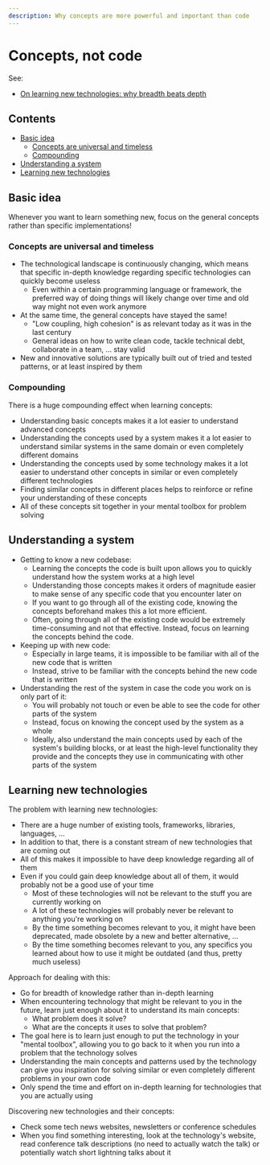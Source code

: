 ```yaml
---
description: Why concepts are more powerful and important than code
---
```


# Concepts, not code

See:

-   [On learning new technologies: why breadth beats depth](https://codewithoutrules.com/2019/03/29/learn-new-technologies/)

## Contents

-   [Basic idea](#basic-idea)
    -   [Concepts are universal and timeless](#concepts-are-universal-and-timeless)
    -   [Compounding](#compounding)
-   [Understanding a system](#understanding-a-system)
-   [Learning new technologies](#learning-new-technologies)

## Basic idea

Whenever you want to learn something new, focus on the general concepts rather than specific implementations!

### Concepts are universal and timeless

-   The technological landscape is continuously changing, which means that specific in-depth knowledge regarding specific technologies can quickly become useless
    -   Even within a certain programming language or framework, the preferred way of doing things will likely change over time and old way might not even work anymore
-   At the same time, the general concepts have stayed the same!
    -   "Low coupling, high cohesion" is as relevant today as it was in the last century
    -   General ideas on how to write clean code, tackle technical debt, collaborate in a team, ... stay valid
-   New and innovative solutions are typically built out of tried and tested patterns, or at least inspired by them

### Compounding

There is a huge compounding effect when learning concepts:

-   Understanding basic concepts makes it a lot easier to understand advanced concepts
-   Understanding the concepts used by a system makes it a lot easier to understand similar systems in the same domain or even completely different domains
-   Understanding the concepts used by some technology makes it a lot easier to understand other concepts in similar or even completely different technologies
-   Finding similar concepts in different places helps to reinforce or refine your understanding of these concepts
-   All of these concepts sit together in your mental toolbox for problem solving

## Understanding a system

-   Getting to know a new codebase:
    -   Learning the concepts the code is built upon allows you to quickly understand how the system works at a high level
    -   Understanding those concepts makes it orders of magnitude easier to make sense of any specific code that you encounter later on
    -   If you want to go through all of the existing code, knowing the concepts beforehand makes this a lot more efficient.
    -   Often, going through all of the existing code would be extremely time-consuming and not that effective. Instead, focus on learning the concepts behind the code.
-   Keeping up with new code:
    -   Especially in large teams, it is impossible to be familiar with all of the new code that is written
    -   Instead, strive to be familiar with the concepts behind the new code that is written
-   Understanding the rest of the system in case the code you work on is only part of it:
    -   You will probably not touch or even be able to see the code for other parts of the system
    -   Instead, focus on knowing the concept used by the system as a whole
    -   Ideally, also understand the main concepts used by each of the system's building blocks, or at least the high-level functionality they provide and the concepts they use in communicating with other parts of the system

## Learning new technologies

The problem with learning new technologies:

-   There are a huge number of existing tools, frameworks, libraries, languages, ...
-   In addition to that, there is a constant stream of new technologies that are coming out
-   All of this makes it impossible to have deep knowledge regarding all of them
-   Even if you could gain deep knowledge about all of them, it would probably not be a good use of your time
    -   Most of these technologies will not be relevant to the stuff you are currently working on
    -   A lot of these technologies will probably never be relevant to anything you're working on
    -   By the time something becomes relevant to you, it might have been deprecated, made obsolete by a new and better alternative, ...
    -   By the time something becomes relevant to you, any specifics you learned about how to use it might be outdated (and thus, pretty much useless)

Approach for dealing with this:

-   Go for breadth of knowledge rather than in-depth learning
-   When encountering technology that might be relevant to you in the future, learn just enough about it to understand its main concepts:
    -   What problem does it solve?
    -   What are the concepts it uses to solve that problem?
-   The goal here is to learn just enough to put the technology in your "mental toolbox", allowing you to go back to it when you run into a problem that the technology solves
-   Understanding the main concepts and patterns used by the technology can give you inspiration for solving similar or even completely different problems in your own code
-   Only spend the time and effort on in-depth learning for technologies that you are actually using

Discovering new technologies and their concepts:

-   Check some tech news websites, newsletters or conference schedules
-   When you find something interesting, look at the technology's website, read conference talk descriptions (no need to actually watch the talk) or potentially watch short lightning talks about it
